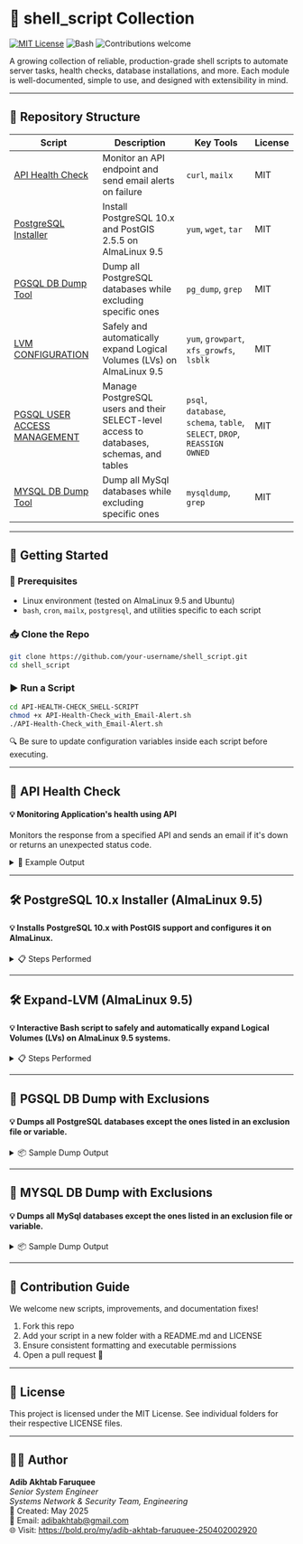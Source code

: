 # 🐚 shell_script Collection

[![MIT License](https://img.shields.io/badge/license-MIT-blue.svg)](LICENSE)
![Bash](https://img.shields.io/badge/shell-bash-1f425f.svg)
![Contributions welcome](https://img.shields.io/badge/contributions-welcome-brightgreen.svg)

A growing collection of reliable, production-grade shell scripts to automate server tasks, health checks, database installations, and more. Each module is well-documented, simple to use, and designed with extensibility in mind.

---

## 📂 Repository Structure

| Script | Description | Key Tools | License |
|--------|-------------|-----------|---------|
| [API Health Check](./API-HEALTH-CHECK_SHELL-SCRIPT) | Monitor an API endpoint and send email alerts on failure | `curl`, `mailx` | MIT |
| [PostgreSQL Installer](./INSTALL-POSTGRES_DB-V-10.x.x_Almalinux-9.5) | Install PostgreSQL 10.x and PostGIS 2.5.5 on AlmaLinux 9.5 | `yum`, `wget`, `tar` | MIT |
| [PGSQL DB Dump Tool](./PGSQL-DB_DUMP) | Dump all PostgreSQL databases while excluding specific ones | `pg_dump`, `grep` | MIT |
| [LVM CONFIGURATION](./CONFIGURE-LVM-DISK_SETTINGS) | Safely and automatically expand Logical Volumes (LVs) on AlmaLinux 9.5 | `yum`, `growpart`, `xfs_growfs`, `lsblk` | MIT |
| [PGSQL USER ACCESS MANAGEMENT](./CREATE_USER--PROVIDE_ACCESS--DETETE_USER_To_PGSQL-DB) | Manage PostgreSQL users and their SELECT-level access to databases, schemas, and tables | `psql`, `database`, `schema`, `table`, `SELECT`, `DROP`, `REASSIGN OWNED` | MIT |
| [MYSQL DB Dump Tool](./MYSQL-DB-DUMP) | Dump all MySql databases while excluding specific ones | `mysqldump`, `grep` | MIT |

---

## 🚀 Getting Started

### 🧰 Prerequisites

- Linux environment (tested on AlmaLinux 9.5 and Ubuntu)
- `bash`, `cron`, `mailx`, `postgresql`, and utilities specific to each script

### 📥 Clone the Repo

```bash
git clone https://github.com/your-username/shell_script.git
cd shell_script
```

### ▶️ Run a Script

```bash
cd API-HEALTH-CHECK_SHELL-SCRIPT
chmod +x API-Health-Check_with_Email-Alert.sh
./API-Health-Check_with_Email-Alert.sh
```

🔍 Be sure to update configuration variables inside each script before executing.

---

## 📘 API Health Check

#### 💡 Monitoring Application's health using API 

Monitors the response from a specified API and sends an email if it's down or returns an unexpected status code.

<details> <summary>🔧 Example Output</summary>

```bash
[✓] Checking API endpoint: https://example.com/health
[✓] Status Code: 200 OK
[✓] Everything is healthy.
```
```bash
[✗] Status Code: 500 Internal Server Error
[!] Sending alert email to admin@example.com...
```

</details>

---

## 🛠 PostgreSQL 10.x Installer (AlmaLinux 9.5)

#### 💡 Installs PostgreSQL 10.x with PostGIS support and configures it on AlmaLinux.

<details> <summary>📋 Steps Performed</summary>

```bash
 1. Install dependencies (gcc, make, libxml2, etc.)   
 2. Download and extract PostgreSQL  
 3. Compile and install PostGIS 2.5.5  
 4. Setup postgres user and environment variables  
 5. Configure pg_hba.conf and postgresql.conf  
```

</details>

---

## 🛠 Expand-LVM (AlmaLinux 9.5)

#### 💡 Interactive Bash script to safely and automatically expand Logical Volumes (LVs) on AlmaLinux 9.5 systems.

<details> <summary>📋 Steps Performed</summary>

```bash
Do you want to modify an LV size? (YES/NO): YES
Available Logical Volumes:
1. LV: home in VG: centos
2. LV: data in VG: centos

Enter the number of the LV you want to modify: 2
Enter size increase for data (e.g., +20G) or type 'MAX': MAX
Using all remaining free space for /dev/centos/data...
Resizing XFS filesystem on /dev/centos/data...
```

</details>

---

## 💾 PGSQL DB Dump with Exclusions

#### 💡 Dumps all PostgreSQL databases except the ones listed in an exclusion file or variable.

<details> <summary>📦 Sample Dump Output</summary>

```bash
[✓] Skipping database: template1
[✓] Skipping database: test_db
[✓] Dumping database: production_db
[✓] Dump completed: production_db_2025-05-04.sql
```

</details>

---

## 💾 MYSQL DB Dump with Exclusions

#### 💡 Dumps all MySql databases except the ones listed in an exclusion file or variable.

<details> <summary>📦 Sample Dump Output</summary>

```bash
[✓] Skipping database: performance_schema
[✓] Skipping database: mysql
[✓] Dumping database: production_db
[✓] Dump completed: production_db-250506_0040.sql.gz
```

</details>

---

## 🤝 Contribution Guide

We welcome new scripts, improvements, and documentation fixes!

 1. Fork this repo  
 2. Add your script in a new folder with a README.md and LICENSE  
 3. Ensure consistent formatting and executable permissions  
 4. Open a pull request 🚀  

---

## 📜 License

This project is licensed under the MIT License. See individual folders for their respective LICENSE files.

---

## 🧑‍💻 Author

**Adib Akhtab Faruquee**  
_Senior System Engineer_  
_Systems Network & Security Team, Engineering_  
📅 Created: May 2025  
📧 Email: adibakhtab@gmail.com  
🌐 Visit: https://bold.pro/my/adib-akhtab-faruquee-250402002920